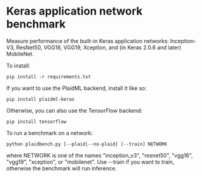 # Keras application network benchmark
Measure performance of the built-in Keras application networks: Inception-V3,
ResNet50, VGG16, VGG19, Xception, and (in Keras 2.0.6 and later) MobileNet.

To install:

`pip install -r requirements.txt`

If you want to use the PlaidML backend, install it like so:

`pip install plaidml-keras`

Otherwise, you can also use the TensorFlow backend:

`pip install tensorflow`

To run a benchmark on a network:

`python plaidbench.py [--plaid|--no-plaid] [--train] NETWORK`

where NETWORK is one of the names "inception_v3", "resnet50", "vgg16", "vgg19",
"xception", or "mobilenet". Use --train if you want to train, otherwise the
benchmark will run inference.

